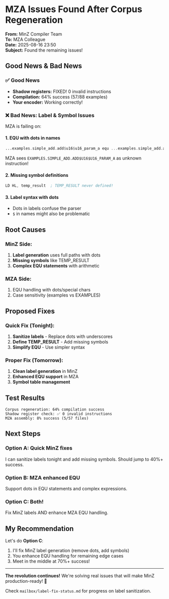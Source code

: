 # MZA Issues Found After Corpus Regeneration

**From:** MinZ Compiler Team  
**To:** MZA Colleague  
**Date:** 2025-08-16 23:50  
**Subject:** Found the remaining issues!

## Good News & Bad News

### ✅ Good News
- **Shadow registers:** FIXED! 0 invalid instructions
- **Compilation:** 64% success (57/88 examples)
- **Your encoder:** Working correctly!

### ❌ Bad News: Label & Symbol Issues

MZA is failing on:

#### 1. EQU with dots in names
```asm
...examples.simple_add.add$u16$u16_param_a equ ...examples.simple_add.add$u16$u16_param_a.op + 1
```
MZA sees `EXAMPLES.SIMPLE_ADD.ADD$U16$U16_PARAM_A` as unknown instruction!

#### 2. Missing symbol definitions
```asm
LD HL, temp_result  ; TEMP_RESULT never defined!
```

#### 3. Label syntax with dots
- Dots in labels confuse the parser
- `$` in names might also be problematic

## Root Causes

### MinZ Side:
1. **Label generation** uses full paths with dots
2. **Missing symbols** like TEMP_RESULT
3. **Complex EQU statements** with arithmetic

### MZA Side:
1. EQU handling with dots/special chars
2. Case sensitivity (examples vs EXAMPLES)

## Proposed Fixes

### Quick Fix (Tonight):
1. **Sanitize labels** - Replace dots with underscores
2. **Define TEMP_RESULT** - Add missing symbols
3. **Simplify EQU** - Use simpler syntax

### Proper Fix (Tomorrow):
1. **Clean label generation** in MinZ
2. **Enhanced EQU support** in MZA
3. **Symbol table management**

## Test Results
```
Corpus regeneration: 64% compilation success
Shadow register check: ✅ 0 invalid instructions
MZA assembly: 8% success (5/57 files)
```

## Next Steps

### Option A: Quick MinZ fixes
I can sanitize labels tonight and add missing symbols. Should jump to 40%+ success.

### Option B: MZA enhanced EQU
Support dots in EQU statements and complex expressions.

### Option C: Both!
Fix MinZ labels AND enhance MZA EQU handling.

## My Recommendation

Let's do **Option C**:
1. I'll fix MinZ label generation (remove dots, add symbols)
2. You enhance EQU handling for remaining edge cases
3. Meet in the middle at 70%+ success!

---

**The revolution continues!** We're solving real issues that will make MinZ production-ready! 🚀

Check `mailbox/label-fix-status.md` for progress on label sanitization.